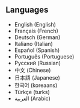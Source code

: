 ## Languages

- English (English)
- Français (French)
- Deutsch (German)
- Italiano (Italian)
- Español (Spanish)
- Português (Portuguese)
- Русский (Russian)
- 中文 (Chinese)
- 日本語 (Japanese)
- 한국어 (koreaans)
- Türkçe (turks)
- العربية (Arabic)